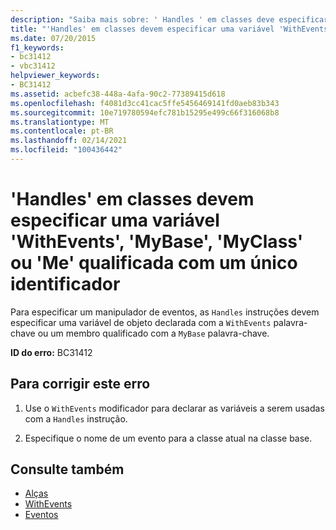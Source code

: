 ```yaml
---
description: "Saiba mais sobre: ' Handles ' em classes deve especificar uma variável ' WithEvents ', ' MyBase ', ' MyClass ' ou ' me ' qualificada com um único identificador"
title: "'Handles' em classes devem especificar uma variável 'WithEvents', 'MyBase', 'MyClass' ou 'Me' qualificada com um único identificador"
ms.date: 07/20/2015
f1_keywords:
- bc31412
- vbc31412
helpviewer_keywords:
- BC31412
ms.assetid: acbefc38-448a-4afa-90c2-77389415d618
ms.openlocfilehash: f4081d3cc41cac5ffe5456469141fd0aeb83b343
ms.sourcegitcommit: 10e719780594efc781b15295e499c66f316068b8
ms.translationtype: MT
ms.contentlocale: pt-BR
ms.lasthandoff: 02/14/2021
ms.locfileid: "100436442"
---
```

# <a name="handles-in-classes-must-specify-a-withevents-variable-mybase-myclass-or-me-qualified-with-a-single-identifier"></a>'Handles' em classes devem especificar uma variável 'WithEvents', 'MyBase', 'MyClass' ou 'Me' qualificada com um único identificador

Para especificar um manipulador de eventos, as `Handles` instruções devem especificar uma variável de objeto declarada com a `WithEvents` palavra-chave ou um membro qualificado com a `MyBase` palavra-chave.  
  
 **ID do erro:** BC31412  
  
## <a name="to-correct-this-error"></a>Para corrigir este erro  
  
1. Use o `WithEvents` modificador para declarar as variáveis a serem usadas com a `Handles` instrução.  
  
2. Especifique o nome de um evento para a classe atual na classe base.  
  
## <a name="see-also"></a>Consulte também

- [Alças](../language-reference/statements/handles-clause.md)
- [WithEvents](../language-reference/modifiers/withevents.md)
- [Eventos](../programming-guide/language-features/events/index.md)
